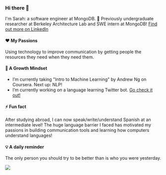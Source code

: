 ### Hi there 👋

<!--
**cookiestuf/cookiestuf** is a ✨ _special_ ✨ repository because its `README.md` (this file) appears on your GitHub profile.

Here are some ideas to get you started:

- 🔭 I’m currently working on ...
- 🌱 I’m currently learning ...
- 👯 I’m looking to collaborate on ...
- 🤔 I’m looking for help with ...
- 💬 Ask me about ...
- 📫 How to reach me: ...
- 😄 Pronouns: ...
- ⚡ Fun fact: ...
-->
I'm Sarah: a software engineer at MongoDB. 🤗 Previously undergraduate researcher at Berkeley Architecture Lab and SWE intern at MongoDB! [Find out more on LinkedIn](https://www.linkedin.com/in/sarah-zhou-ab246969/)
#### ❤️ My Passions 
Using technology to improve communication by getting people the resources they need when they need them.

#### 🌱 A Growth Mindset
- I’m currently taking "Intro to Machine Learning" by Andrew Ng on Coursera. Next up: NLP!
- I’m currently working on a language learning Twitter bot. [Go check it out!](https://github.com/cookiestuf/language-context-bot)
#### ⚡ Fun fact
After studying abroad, I can now speak/write/understand Spanish at an intermediate level! The huge language barrier I faced has motivated my passions in building communication tools and learning how computers understand languages! 
#### 💡 A daily reminder
The only person you should try to be better than is who you were yesterday.

<img src="https://media.giphy.com/media/LW5vBvAb48Oe9OoEKT/giphy.gif"/>
